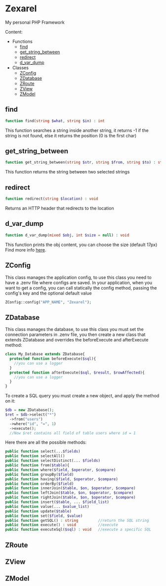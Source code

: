 # Zexarel
My personal PHP Framework

Content:
  - Functions
    - [find](#find)
    - [get_string_between](#get_string_between)
    - [redirect](#redirect)
    - [d_var_dump](#d_var_dump)
  - Classes
    - [ZConfig](#ZConfig)
    - [ZDatabase](#ZDatabase)
    - [ZRoute](#ZRoute)
    - [ZView](#ZView)
    - [ZModel](#ZModel)

## find
```php
function find(string $what, string $in) : int
```
This function searches a string inside another string, it returns -1 if the string is not found, else it returns the position (0 is the first char)
## get_string_between
```php
function get_string_between(string $str, string $from, string $to) : string
```
This function returns the string between two selected strings
## redirect
```php
function redirect(string $location) : void
```
Returns an HTTP header that redirects to the location
## d_var_dump
```php
function d_var_dump(mixed $obj, int $size = null) : void
```
This function prints the obj content, you can choose the size (default 17px)
Find more info [here](https://github.com/Zexal0807/d_var_dump).

## ZConfig
This class manages the application config, to use this class you need to have a .zenv file where configs are saved.
In your application, when you want to get a config, you can call statically the config method, passing the config's key and the optional default value
```php
ZConfig::config("APP_NAME", "Zexarel");
```
## ZDatabase
This class manages the database, to use this class you must set the connection parameters in .zenv file, you then create a new class that extends ZDatabase and overrides the beforeExecute and afterExecute method:
```php
class My_Database extends ZDatabase{
  protected function beforeExecute($sql){
    //you can use a logger
  }
  protected function afterExecute($sql, $result, $rowAffected){
    //you can use a logger
  }
}
```
To create a SQL query you must create a new object, and apply the method on it:
```php
$db = new ZDatabase();
$ret = $db->select("*")
  ->from("users")
  ->where("id", "=", 1)
  ->execute();
  //Now $ret contains all field of table users where id = 1
```
Here there are all the possible methods:
```php
public function select(...$fields)
public function selectAll()
public function selectDistinct(... $fields)
public function from($table){
public function where($field, $operator, $compare)
public function groupBy($field)
public function having($field, $operator, $compare)
public function orderBy($field)
public function innerJoin($table, $on, $operator, $compare)
public function leftJoin($table, $on, $operator, $compare)
public function rightJoin($table, $on, $operator, $compare)
public function insert($table, ... $field_list)
public function value(... $value_list)
public function update($table)
public function set($field, $value)
public function getSQL() : string         //return the SQL string
public function execute() : void          //execute
public function executeSql($sql) : void   //execute a specific SQL
```

## ZRoute
## ZView
## ZModel
